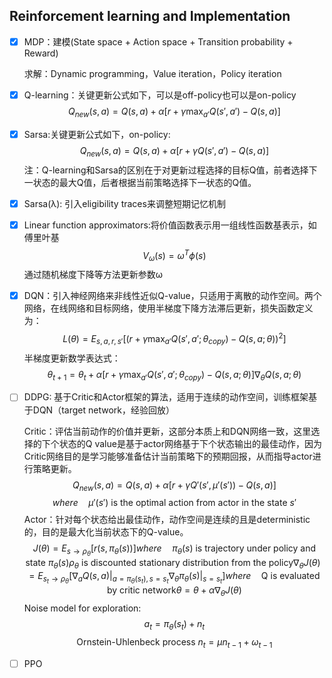 ## Reinforcement learning and Implementation

- [x] MDP：建模(State space + Action space + Transition probability + Reward)

  求解：Dynamic programming，Value iteration，Policy iteration

- [x] Q-learning：关键更新公式如下，可以是off-policy也可以是on-policy
  $$Q_{new}(s,a) = Q(s,a)+\alpha[r + \gamma \max_{a'}Q(s',a')-Q(s,a)]$$

- [x] Sarsa:关键更新公式如下，on-policy:
  $$Q_{new}(s,a) = Q(s,a)+\alpha [r + \gamma Q(s',a')-Q(s,a)]$$
  注：Q-learning和Sarsa的区别在于对更新过程选择的目标Q值，前者选择下一状态的最大Q值，后者根据当前策略选择下一状态的Q值。

- [x] Sarsa(λ): 引入eligibility traces来调整短期记忆机制

- [x] Linear function approximators:将价值函数表示用一组线性函数基表示，如傅里叶基
  $$V_\omega(s) = \omega^T \phi(s)$$
  通过随机梯度下降等方法更新参数ω

- [x] DQN：引入神经网络来非线性近似Q-value，只适用于离散的动作空间。两个网络，在线网络和目标网络，使用半梯度下降方法滞后更新，损失函数定义为：
  $$L(\theta) = E_{s,a,r,s'}[(r+\gamma \max_{a'} Q(s',a';\theta_{copy})-Q(s,a;\theta))^2]$$
  半梯度更新数学表达式：
  $$\theta_{t+1} = \theta_t + \alpha[r+\gamma \max_{a'}Q(s',a';\theta_{copy}) - Q(s,a;\theta)]\nabla_{\theta}Q(s,a;\theta)$$

- [ ] DDPG: 基于Critic和Actor框架的算法，适用于连续的动作空间，训练框架基于DQN（target network，经验回放）

  Critic：评估当前动作的价值并更新，这部分本质上和DQN网络一致，这里选择的下个状态的Q value是基于actor网络基于下个状态输出的最佳动作，因为Critic网络目的是学习能够准备估计当前策略下的预期回报，从而指导actor进行策略更新。
  $$Q_{new}(s,a) = Q(s,a) + \alpha [r + \gamma Q'(s',\mu'(s')) - Q(s,a)]$$
  $$where \quad \mu'(s')\text{ is the optimal action from actor in the state } s'$$
  Actor：针对每个状态给出最佳动作，动作空间是连续的且是deterministic的，目的是最大化当前状态下的Q-value。
  $$J(\theta) = E_{s\to \rho_{\theta}}[r(s,\pi_{\theta}(s))]
  where \quad \pi_{\theta}(s) \text{ is trajectory under policy and state } \pi_{\theta}(s)
  \rho_\theta \text{ is discounted stationary distribution from the policy}
  \nabla_\theta J(\theta) = E_{s_t \to \rho_\theta}[\nabla_aQ(s,a)|_{a=\pi_\theta(s_t),s=s_t}\nabla_\theta \pi_\theta(s)|_{s=s_t}]
  where \quad \text{Q is evaluated by critic network} 
  \theta = \theta + \alpha \nabla_\theta J(\theta)$$
  Noise model for exploration:
  $$a_t = \pi_\theta(s_t) + n_t $$
  $$\text{Ornstein-Uhlenbeck process }n_t = \mu n_{t-1} + \omega_{t-1}$$
  

- [ ] PPO

